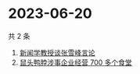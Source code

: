 # 2023-06-20

共 2 条

<!-- BEGIN ZHIHUSEARCH -->
<!-- 最后更新时间 Tue Jun 20 2023 10:33:47 GMT+0800 (China Standard Time) -->
1. [新闻学教授谈张雪峰言论](https://www.zhihu.com/search?q=新闻学教授谈张雪峰言论)
1. [鼠头鸭脖涉事企业经营 700 多个食堂](https://www.zhihu.com/search?q=鼠头鸭脖涉事企业经营%20700%20多个食堂)
<!-- END ZHIHUSEARCH -->
